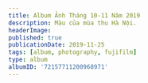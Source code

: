 ```yaml
---
title: Album Ảnh Tháng 10-11 Năm 2019
description: Màu của mùa thu Hà Nội.
headerImage:
published: true
publicationDate: 2019-11-25
tags: [album, photography, fujifilm]
type: album
albumID: '72157711200968971'
---
```

